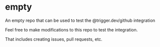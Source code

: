 # empty

An empty repo that can be used to test the @trigger.dev/github integration

Feel free to make modifications to this repo to test the integration.

That includes creating issues, pull requests, etc.
